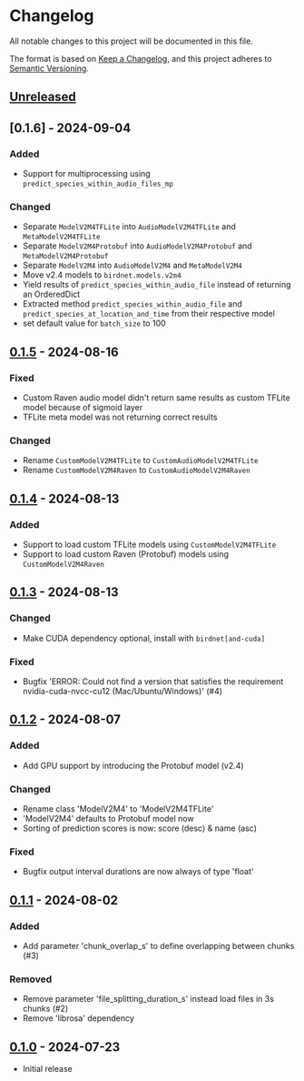 # Changelog

All notable changes to this project will be documented in this file.

The format is based on [Keep a Changelog](https://keepachangelog.com/en/1.1.0/),
and this project adheres to [Semantic Versioning](https://semver.org/spec/v2.0.0.html).

## [Unreleased]

## [0.1.6] - 2024-09-04

### Added

- Support for multiprocessing using `predict_species_within_audio_files_mp`

### Changed

- Separate `ModelV2M4TFLite` into `AudioModelV2M4TFLite` and `MetaModelV2M4TFLite`
- Separate `ModelV2M4Protobuf` into `AudioModelV2M4Protobuf` and `MetaModelV2M4Protobuf`
- Separate `ModelV2M4` into `AudioModelV2M4` and `MetaModelV2M4`
- Move v2.4 models to `birdnet.models.v2m4`
- Yield results of `predict_species_within_audio_file` instead of returning an OrderedDict
- Extracted method `predict_species_within_audio_file` and `predict_species_at_location_and_time` from their respective model
- set default value for `batch_size` to 100

## [0.1.5] - 2024-08-16

### Fixed

- Custom Raven audio model didn't return same results as custom TFLite model because of sigmoid layer
- TFLite meta model was not returning correct results

### Changed

- Rename `CustomModelV2M4TFLite` to `CustomAudioModelV2M4TFLite`
- Rename `CustomModelV2M4Raven` to `CustomAudioModelV2M4Raven`

## [0.1.4] - 2024-08-13

### Added

- Support to load custom TFLite models using `CustomModelV2M4TFLite`
- Support to load custom Raven (Protobuf) models using `CustomModelV2M4Raven`

## [0.1.3] - 2024-08-13

### Changed

- Make CUDA dependency optional, install with `birdnet[and-cuda]`

### Fixed

- Bugfix 'ERROR: Could not find a version that satisfies the requirement nvidia-cuda-nvcc-cu12 (Mac/Ubuntu/Windows)' (#4)

## [0.1.2] - 2024-08-07

### Added

- Add GPU support by introducing the Protobuf model (v2.4)

### Changed

- Rename class 'ModelV2M4' to 'ModelV2M4TFLite'
- 'ModelV2M4' defaults to Protobuf model now
- Sorting of prediction scores is now: score (desc) & name (asc)

### Fixed

- Bugfix output interval durations are now always of type 'float'

## [0.1.1] - 2024-08-02

### Added

- Add parameter 'chunk_overlap_s' to define overlapping between chunks (#3)

### Removed

- Remove parameter 'file_splitting_duration_s' instead load files in 3s chunks (#2)
- Remove 'librosa' dependency

## [0.1.0] - 2024-07-23

- Initial release

[Unreleased]: https://github.com/birdnet-team/birdnet/compare/v0.1.5...HEAD
[0.1.5]: https://github.com/birdnet-team/birdnet/compare/v0.1.4...v0.1.5
[0.1.4]: https://github.com/birdnet-team/birdnet/compare/v0.1.3...v0.1.4
[0.1.3]: https://github.com/birdnet-team/birdnet/compare/v0.1.2...v0.1.3
[0.1.2]: https://github.com/birdnet-team/birdnet/compare/v0.1.1...v0.1.2
[0.1.1]: https://github.com/birdnet-team/birdnet/compare/v0.1.0...v0.1.1
[0.1.0]: https://github.com/birdnet-team/birdnet/releases/tag/v0.1.0
